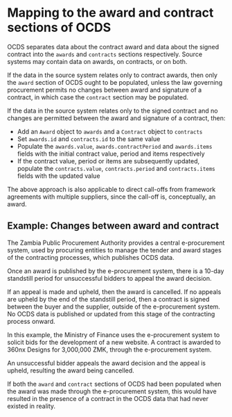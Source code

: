 # Mapping to the award and contract sections of OCDS

OCDS separates data about the contract award and data about the signed contract into the `awards` and `contracts` sections respectively. Source systems may contain data on awards, on contracts, or on both.

If the data in the source system relates only to contract awards, then only the `award` section of OCDS ought to be populated, unless the law governing procurement permits no changes between award and signature of a contract, in which case the `contract` section may be populated.

If the data in the source system relates only to the signed contract and no changes are permitted between the award and signature of a contract, then:

* Add an `Award` object to `awards` and a `Contract` object to `contracts`
* Set `awards.id` and `contracts.id` to the same value
* Populate the `awards.value`, `awards.contractPeriod` and `awards.items` fields with the initial contract value, period and items respectively
* If the contract value, period or items are subsequently updated, populate the `contracts.value`, `contracts.period` and `contracts.items` fields with the updated value

The above approach is also applicable to direct call-offs from framework agreements with multiple suppliers, since the call-off is, conceptually, an award.

## Example: Changes between award and contract

The Zambia Public Procurement Authority provides a central e-procurement system, used by procuring entities to manage the tender and award stages of the contracting processes, which publishes OCDS data.

Once an award is published by the e-procurement system, there is a 10-day standstill period for unsuccessful bidders to appeal the award decision.

If an appeal is made and upheld, then the award is cancelled. If no appeals are upheld by the end of the standstill period, then a contract is signed between the buyer and the supplier, outside of the e-procurement system. No OCDS data is published or updated from this stage of the contracting process onward.

In this example, the Ministry of Finance uses the e-procurement system to solicit bids for the development of a new website. A contract is awarded to 360nx Designs for 3,000,000 ZMK, through the e-procurement system.

An unsuccessful bidder appeals the award decision and the appeal is upheld, resulting the award being cancelled.

If both the `award` and `contract` sections of OCDS had been populated when the award was made through the e-procurement system, this would have resulted in the presence of a contract in the OCDS data that had never existed in reality.
